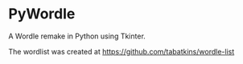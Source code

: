 # PyWordle
A Wordle remake in Python using Tkinter.

The wordlist was created at https://github.com/tabatkins/wordle-list
